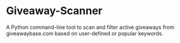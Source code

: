 # Giveaway-Scanner
A Python command-line tool to scan and filter active giveaways from giveawaybase.com based on user-defined or popular keywords.
